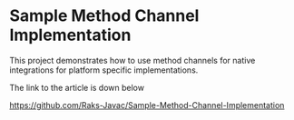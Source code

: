 # Sample Method Channel Implementation

This project demonstrates how to use method channels for native integrations for platform specific implementations.

The link to the article is down below 

https://github.com/Raks-Javac/Sample-Method-Channel-Implementation




